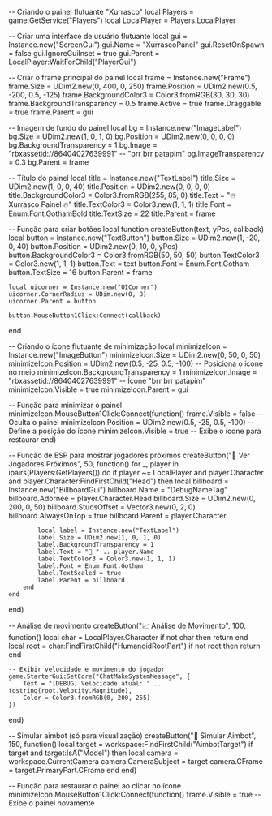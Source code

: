 -- Criando o painel flutuante "Xurrasco"
local Players = game:GetService("Players")
local LocalPlayer = Players.LocalPlayer

-- Criar uma interface de usuário flutuante
local gui = Instance.new("ScreenGui")
gui.Name = "XurrascoPanel"
gui.ResetOnSpawn = false
gui.IgnoreGuiInset = true
gui.Parent = LocalPlayer:WaitForChild("PlayerGui")

-- Criar o frame principal do painel
local frame = Instance.new("Frame")
frame.Size = UDim2.new(0, 400, 0, 250)
frame.Position = UDim2.new(0.5, -200, 0.5, -125)
frame.BackgroundColor3 = Color3.fromRGB(30, 30, 30)
frame.BackgroundTransparency = 0.5
frame.Active = true
frame.Draggable = true
frame.Parent = gui

-- Imagem de fundo do painel
local bg = Instance.new("ImageLabel")
bg.Size = UDim2.new(1, 0, 1, 0)
bg.Position = UDim2.new(0, 0, 0, 0)
bg.BackgroundTransparency = 1
bg.Image = "rbxassetid://86404027639991"  -- "brr brr patapim"
bg.ImageTransparency = 0.3
bg.Parent = frame

-- Título do painel
local title = Instance.new("TextLabel")
title.Size = UDim2.new(1, 0, 0, 40)
title.Position = UDim2.new(0, 0, 0, 0)
title.BackgroundColor3 = Color3.fromRGB(255, 85, 0)
title.Text = "🔥 Xurrasco Painel 🔥"
title.TextColor3 = Color3.new(1, 1, 1)
title.Font = Enum.Font.GothamBold
title.TextSize = 22
title.Parent = frame

-- Função para criar botões
local function createButton(text, yPos, callback)
    local button = Instance.new("TextButton")
    button.Size = UDim2.new(1, -20, 0, 40)
    button.Position = UDim2.new(0, 10, 0, yPos)
    button.BackgroundColor3 = Color3.fromRGB(50, 50, 50)
    button.TextColor3 = Color3.new(1, 1, 1)
    button.Text = text
    button.Font = Enum.Font.Gotham
    button.TextSize = 16
    button.Parent = frame

    local uicorner = Instance.new("UICorner")
    uicorner.CornerRadius = UDim.new(0, 8)
    uicorner.Parent = button

    button.MouseButton1Click:Connect(callback)
end

-- Criando o ícone flutuante de minimização
local minimizeIcon = Instance.new("ImageButton")
minimizeIcon.Size = UDim2.new(0, 50, 0, 50)
minimizeIcon.Position = UDim2.new(0.5, -25, 0.5, -100)  -- Posiciona o ícone no meio
minimizeIcon.BackgroundTransparency = 1
minimizeIcon.Image = "rbxassetid://86404027639991"  -- Ícone "brr brr patapim"
minimizeIcon.Visible = true
minimizeIcon.Parent = gui

-- Função para minimizar o painel
minimizeIcon.MouseButton1Click:Connect(function()
    frame.Visible = false  -- Oculta o painel
    minimizeIcon.Position = UDim2.new(0.5, -25, 0.5, -100)  -- Define a posição do ícone
    minimizeIcon.Visible = true  -- Exibe o ícone para restaurar
end)

-- Função de ESP para mostrar jogadores próximos
createButton("👀 Ver Jogadores Próximos", 50, function()
    for _, player in ipairs(Players:GetPlayers()) do
        if player ~= LocalPlayer and player.Character and player.Character:FindFirstChild("Head") then
            local billboard = Instance.new("BillboardGui")
            billboard.Name = "DebugNameTag"
            billboard.Adornee = player.Character.Head
            billboard.Size = UDim2.new(0, 200, 0, 50)
            billboard.StudsOffset = Vector3.new(0, 2, 0)
            billboard.AlwaysOnTop = true
            billboard.Parent = player.Character

            local label = Instance.new("TextLabel")
            label.Size = UDim2.new(1, 0, 1, 0)
            label.BackgroundTransparency = 1
            label.Text = "👤 " .. player.Name
            label.TextColor3 = Color3.new(1, 1, 1)
            label.Font = Enum.Font.Gotham
            label.TextScaled = true
            label.Parent = billboard
        end
    end
end)

-- Análise de movimento
createButton("📈 Análise de Movimento", 100, function()
    local char = LocalPlayer.Character
    if not char then return end
    local root = char:FindFirstChild("HumanoidRootPart")
    if not root then return end

    -- Exibir velocidade e movimento do jogador
    game.StarterGui:SetCore("ChatMakeSystemMessage", {
        Text = "[DEBUG] Velocidade atual: " .. tostring(root.Velocity.Magnitude),
        Color = Color3.fromRGB(0, 200, 255)
    })
end)

-- Simular aimbot (só para visualização)
createButton("🎯 Simular Aimbot", 150, function()
    local target = workspace:FindFirstChild("AimbotTarget")
    if target and target:IsA("Model") then
        local camera = workspace.CurrentCamera
        camera.CameraSubject = target
        camera.CFrame = target.PrimaryPart.CFrame
    end
end)

-- Função para restaurar o painel ao clicar no ícone
minimizeIcon.MouseButton1Click:Connect(function()
    frame.Visible = true  -- Exibe o painel novamente
